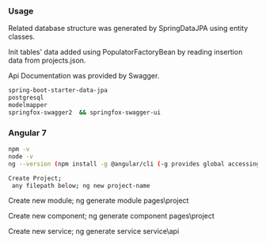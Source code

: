 ### Usage
Related database structure was generated by SpringDataJPA using entity classes. 

Init tables' data added using PopulatorFactoryBean by reading insertion data from projects.json.

Api Documentation was provided by Swagger.

```bash
spring-boot-starter-data-jpa
postgresql
modelmapper
springfox-swagger2  && springfox-swagger-ui
```

### Angular 7

```bash
npm -v
node -v
ng --version (npm install -g @angular/cli (-g provides global accessing to npm)) 

Create Project;
 any filepath below; ng new project-name

```
Create new module; ng generate module pages\project

Create new component; ng generate component pages\project

Create new service; ng generate service service\api

